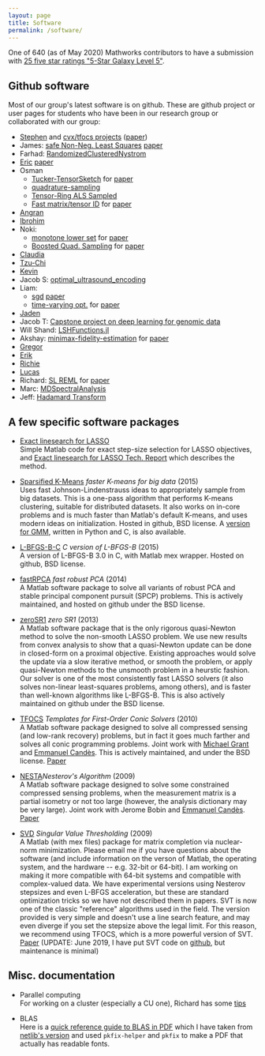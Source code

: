 ```yaml
---
layout: page
title: Software
permalink: /software/
---
```


One of 640 (as of May 2020) Mathworks contributors to have a submission with [25 five star ratings "5-Star Galaxy Level 5"](https://www.mathworks.com/matlabcentral/profile/badges/114?s_tid=mlc_badge_email_submission).

## Github software

Most of our group's latest software is on github. These are github project or user pages for students who have been in our research group or collaborated with our group:

<div class="twoColumn" markdown=1>

- [Stephen](https://github.com/stephenbeckr) and [cvx/tfocs projects](https://github.com/cvxr) ([paper](/papers#tfocs))
- James: [safe Non-Neg. Least Squares](https://github.com/jamesfolberth/safe_nnls) [paper](/papers#nnls)
- Farhad: [RandomizedClusteredNystrom](https://github.com/FarhadPourkamali/RandomizedClusteredNystrom/)
- [Eric](https://github.com/EricKightley/sparsekmeans) [paper](/papers#sparsegmm)
- Osman
  - [Tucker-TensorSketch](https://github.com/OsmanMalik/tucker-tensorsketch) for [paper](/papers#tensorsketch)
  - [quadrature-sampling](https://github.com/OsmanMalik/quadrature-sampling)
  - [Tensor-Ring ALS Sampled](https://github.com/OsmanMalik/tr-als-sampled)
  - [Fast matrix/tensor ID](https://github.com/OsmanMalik/countsketch-matrix-tensor-id) for [paper](/papers#tensorid)
- [Angran](https://github.com/truthlive/ASCR_DataReduction)
- [Ibrohim](https://github.com/ib-nosirov/peeling_algorithm)
- Noki: 
  - [monotone lower set](https://github.com/CU-UQ/monotone-lower-set/) for [paper](/papers#monotone-sampling)
  - [Boosted Quad. Sampling](https://github.com/CU-UQ/BF-Boosted-Quadrature-Sampling) for [paper](/papers#bifidelity-boosting)
- [Claudia](https://github.com/claudiachen1457/)
- [Tzu-Chi](https://github.com/junipertcy/)
- [Kevin](https://github.com/kvndhrty)
- Jacob S: [optimal_ultrasound_encoding](https://github.com/jcs15c/optimal_ultrasound_encoding)
- Liam: 
  - [sgd](https://github.com/liammadden/sgd) [paper](/papers#liamSGD)
  - [time-varying opt.](https://github.com/liammadden/time-varying-experiments) for [paper](/papers#time-varying)
- [Jaden](https://github.com/tholdem) 
- Jacob T: [Capstone project on deep learning for genomic data](https://github.com/Jacob-Tie/GraduateSchoolCourseWork/tree/master/Capstone_Project)
- Will Shand: [LSHFunctions.jl](https://github.com/kernelmethod/LSHFunctions.jl)
- Akshay: [minimax-fidelity-estimation](https://github.com/akshayseshadri/minimax-fidelity-estimation) for [paper](/papers#versatilefidelity)
- [Gregor](https://github.com/gregor-robinson/)
- [Erik](https://github.com/erikj540)
- [Richie](https://github.com/rclancyc/)
- [Lucas](https://github.com/lucas-laird/Hammming_Resolvability)
- Richard: [SL REML](https://github.com/rborder/SL_REML) for [paper](/papers#REML)
- Marc: [MDSpectralAnalysis](https://github.com/MarcThomson/MDSpectralAnalysis)
- Jeff: [Hadamard Transform](https://github.com/jeffeverett/hadamard-transform)

</div>

## A few specific software packages

- [Exact linesearch for LASSO](https://github.com/stephenbeckr/exactLASSOlinesearch)  
Simple Matlab code for exact step-size selection for LASSO objectives, and [Exact linesearch for LASSO Tech. Report](exactLinesearchL1.pdf) which describes the method.

- [Sparsified K-Means](https://github.com/stephenbeckr/SparsifiedKMeans) *faster K-means for big data* (2015)  
Uses fast Johnson-Lindenstrauss ideas to appropriately sample from big datasets. This is a one-pass algorithm that performs K-means clustering, suitable for distributed datasets. It also works on in-core problems and is much faster than Matlab's default K-means,
and uses modern ideas on initialization.  Hosted in github, BSD license. 
A [version for GMM](https://github.com/erickightley/sparseklearn), written in Python and C, is also available.

- [L-BFGS-B-C](https://github.com/stephenbeckr/L-BFGS-B-C) *C version of L-BFGS-B* (2015)  
A version of L-BFGS-B 3.0 in C, with Matlab mex wrapper. Hosted on github, BSD license.

- [fastRPCA](https://github.com/stephenbeckr/fastRPCA) *fast robust PCA* (2014)  
A Matlab software package to solve all variants of robust PCA and stable principal component pursuit (SPCP) problems. This is actively maintained, and hosted on github under the BSD license.

- [zeroSR1](zeroSR1.html) *zero SR1* (2013)  
A Matlab software package that is the only rigorous quasi-Newton method to solve the non-smooth LASSO problem. We use new results from convex analysis to show that a quasi-Newton update can be done in closed-form on a proximal objective.
Existing approaches would solve the update via a slow iterative method, or smooth the problem, or apply quasi-Newton methods to the unsmooth problem in a heurstic fashion.  Our solver is one of the most consistently fast LASSO solvers (it also solves non-linear least-squares problems, among others), and is faster than well-known algorithms like L-BFGS-B.
This is also actively maintained on github under the BSD license.

- [TFOCS](http://cvxr.com/tfocs/)   *Templates for First-Order Conic Solvers* (2010)  
A Matlab software package designed to solve all compressed sensing (and low-rank recovery) problems, but in fact it goes much farther and solves all conic programming problems. Joint work with [Michael Grant](http://cvxr.com/) and [Emmanuel Candès](https://candes.su.domains/). This is actively maintained, and under the BSD license. [Paper](/papers#tfocs)

- [NESTA](https://candes.su.domains/software/nesta/)*Nesterov's Algorithm* (2009)  
A Matlab software package designed to solve some constrained compressed sensing problems, when the measurement matrix is a partial isometry or not too large (however, the analysis dictionary may be very large). Joint work with Jerome Bobin and [Emmanuel Candès](http://www-stat.stanford.edu/~candes). [Paper](/papers#nesta)

- [SVD](https://candes.su.domains/software/svt/) *Singular Value Thresholding* (2009)  
A Matlab (with mex files) package for matrix completion via nuclear-norm minimization. Please email me if you have questions about the software (and include information on the verson of Matlab, the operating system, and the hardware -- e.g. 32-bit or 64-bit). I am working on making it more compatible with 64-bit systems and compatible with complex-valued data. We have experimental versions using Nesterov stepsizes and even L-BFGS acceleration, but these are standard optimization tricks so we have not described them in papers.  SVT is now one of the classic "reference" algorithms used in the field. The version provided is very simple and doesn't use a line search feature, and may even diverge if you set the stepsize above the legal limit. For this reason, we recommend using TFOCS, which is a more powerful version of SVT. [Paper](http://www-stat.stanford.edu/~candes/papers/SVT.pdf)   (UPDATE: June 2019, I have put SVT code on [github](https://github.com/stephenbeckr/SVT), but maintenance is minimal)


## Misc. documentation

- Parallel computing  
For working on a cluster (especially a CU one), Richard has some [tips](https://github.com/rborder/ibg_rc_cheatsheet)

- BLAS  
Here is a [quick reference guide to BLAS in PDF](../assets/docs/blasqr_betterFonts.pdf) which I have taken from [netlib's version](http://www.netlib.org/blas/faq.html\#4) and used `pkfix-helper` and `pkfix` to make a PDF that actually has readable fonts.
